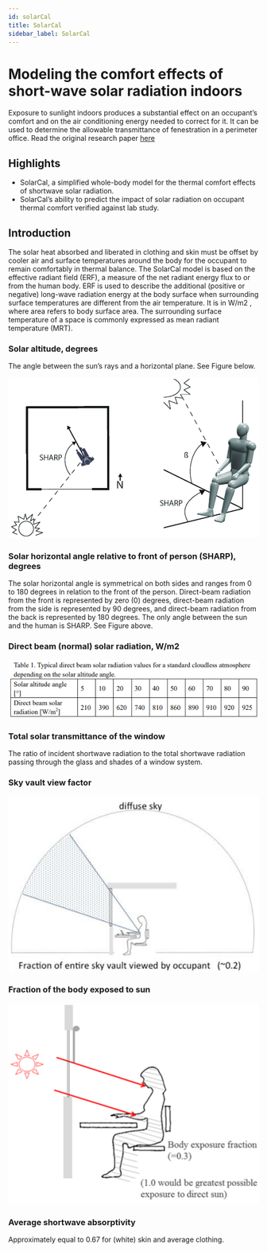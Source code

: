 ```yaml
---
id: solarCal
title: SolarCal
sidebar_label: SolarCal
---
```


# Modeling the comfort effects of short-wave solar radiation indoors

Exposure to sunlight indoors produces a substantial effect on an occupant’s comfort and on the air conditioning energy needed to correct for it.
It can be used to determine the allowable transmittance of fenestration in a perimeter office.
Read the original research paper [here](https://escholarship.org/uc/item/89m1h2dg)

## Highlights

* SolarCal, a simplified whole-body model for the thermal comfort effects of shortwave solar radiation.
* SolarCal’s ability to predict the impact of solar radiation on occupant thermal comfort verified against lab study.

## Introduction

The solar heat absorbed and liberated in clothing and skin must be offset by cooler air and surface temperatures around the body for the occupant to remain comfortably in thermal balance.
The SolarCal model is based on the effective radiant field (ERF), a measure of the net radiant energy flux to or from the human body. ERF is used to describe the additional (positive or negative) long-wave radiation energy at the body surface when surrounding surface temperatures are different from the air temperature. It is in W/m2
, where area refers to body surface area. The surrounding surface temperature of a space is commonly expressed as mean radiant temperature (MRT).

### Solar altitude, degrees

The angle between the sun’s rays and a horizontal plane. See Figure below.

![altitude and SHARP](assets/altitude-SHARP.png)

### Solar horizontal angle relative to front of person (SHARP), degrees

The solar horizontal angle is symmetrical on both sides and ranges from 0 to 180 degrees in relation to the front of the person. Direct-beam radiation from the front is represented by zero (0) degrees, direct-beam radiation from the side is represented by 90 degrees, and direct-beam radiation from the back is represented by 180 degrees. The only angle between the sun and the human is SHARP. See Figure above.

### Direct beam (normal) solar radiation, W/m2

![solar radiation](assets/solar-radiation.png)

### Total solar transmittance of the window

The ratio of incident shortwave radiation to the total shortwave radiation passing through the glass and shades of a window system.

### Sky vault view factor

![sky view factor](assets/view-factor.png)

### Fraction of the body exposed to sun

![fraction of the body exposed to sun](assets/body-exposed.png)

### Average shortwave absorptivity

Approximately equal to 0.67 for (white) skin and average clothing.

